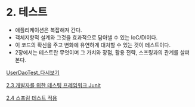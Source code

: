 # 2. 테스트

- 애플리케이션은 복잡해져 간다.
- 객체지향적 설계와 그것을 효과적으로 담아낼 수 있는 IoC/DI이다.
- 이 코드의 확신을 주고 변화에 유연하게 대처할 수 있는 것이 테스트이다.
- 2장에서는 테스트란 무엇이며 그 가치와 장점, 활용 전략, 스프링과의 관계를 살펴본다.

[UserDaoTest_다시보기](2/UserDaoTest_다시보기.md)

[2.3 개발자를 위한 테스팅 프레임워크 Junit](2/2.3_개발자를_위한_테스팅_프레임워크_Junit.md)

[2.4 스프링 테스트 적용](2/2.4_스프링_테스트_적용.md)